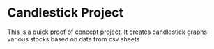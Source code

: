 # Candlestick Project
This is a quick proof of concept project. It creates candlestick graphs various stocks based on data from csv sheets
